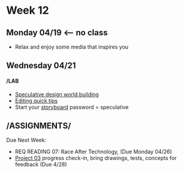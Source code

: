 # Week 12
## Monday 04/19 <-- no class

* Relax and enjoy some media that inspires you 


## Wednesday 04/21

#### /LAB 

* [Speculative design world building](https://docs.google.com/document/d/1a8WdFovmB8ONxMZkmC-SiO_y999h7VncJWHa5ciCg0Y/edit?usp=sharing) 
* [Editing quick tips](https://docs.google.com/presentation/d/13qOxrtrMpmYPSZ4qcbl82TZd2EHHyaBk7luHYXuyA14/edit?usp=sharing)
* Start your [storyboard](https://miro.com/app/board/o9J_lJf8wTg=/) password = speculative 


## /ASSIGNMENTS/

Due Next Week:
* REQ READING 07: Race After Technology, (Due Monday 04/26) 
* [Project 03](Project3_Seatbelts.md) progress check-in, bring drawings, tests, concepts for feedback (Due 4/28)
